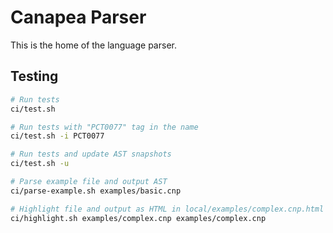 # Canapea Parser

This is the home of the language parser.

## Testing

```sh
# Run tests
ci/test.sh

# Run tests with "PCT0077" tag in the name
ci/test.sh -i PCT0077

# Run tests and update AST snapshots
ci/test.sh -u

# Parse example file and output AST
ci/parse-example.sh examples/basic.cnp

# Highlight file and output as HTML in local/examples/complex.cnp.html
ci/highlight.sh examples/complex.cnp examples/complex.cnp
```
